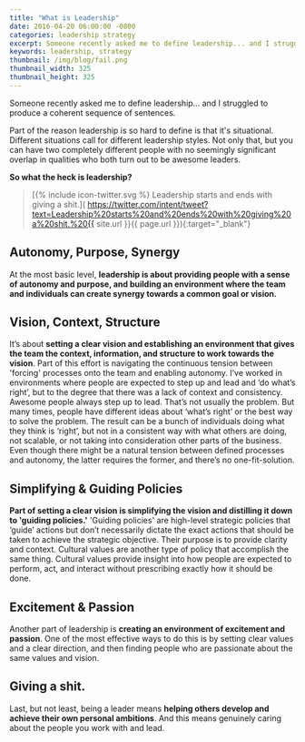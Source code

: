 ```yaml
---
title: "What is Leadership"
date: 2016-04-20 06:00:00 -0800
categories: leadership strategy
excerpt: Someone recently asked me to define leadership... and I struggled to produce a coherent sequence of sentences.
keywords: leadership, strategy
thumbnail: /img/blog/fail.png
thumbnail_width: 325
thumbnail_height: 325
---
```

Someone recently asked me to define leadership... and I struggled to produce a coherent sequence of sentences.

Part of the reason leadership is so hard to define is that it's situational. Different situations call for different leadership styles. Not only that, but you can have two completely different people with no seemingly significant overlap in qualities who both turn out to be awesome leaders.

**So what the heck is leadership?**

> [{% include icon-twitter.svg %} Leadership starts and ends with giving a shit.]( https://twitter.com/intent/tweet?text=Leadership%20starts%20and%20ends%20with%20giving%20a%20shit.%20{{ site.url }}{{ page.url }}){:target="\_blank"}

## Autonomy, Purpose, Synergy

At the most basic level, **leadership is about providing people with a sense of autonomy and purpose, and building an environment where the team and individuals can create synergy towards a common goal or vision.**

## Vision, Context, Structure

It’s about **setting a clear vision and establishing an environment that gives the team the context, information, and structure to work towards the vision**. Part of this effort is navigating the continuous tension between 'forcing' processes onto the team and enabling autonomy. I’ve worked in environments where people are expected to step up and lead and ‘do what’s right’, but to the degree that there was a lack of context and consistency. Awesome people always step up to lead. That’s not usually the problem. But many times, people have different ideas about ‘what’s right’ or the best way to solve the problem.  The result can be a bunch of individuals doing what they think is ‘right’, but not in a consistent way with what others are doing, not scalable, or not taking into consideration other parts of the business. Even though there might be a natural tension between defined processes and autonomy, the latter requires the former, and there’s no one-fit-solution.

## Simplifying & Guiding Policies

**Part of setting a clear vision is simplifying the vision and distilling it down to 'guiding policies.'** 'Guiding policies' are high-level strategic policies that ‘guide’ actions but don’t necessarily dictate the exact actions that should be taken to achieve the strategic objective. Their purpose is to provide clarity and context. Cultural values are another type of policy that accomplish the same thing. Cultural values provide insight into how people are expected to perform, act, and interact without prescribing exactly how it should be done.

## Excitement & Passion

Another part of leadership is **creating an environment of excitement and passion**. One of the most effective ways to do this is by setting clear values and a clear direction, and then finding people who are passionate about the same values and vision.

## Giving a shit.

Last, but not least, being a leader means **helping others develop and achieve their own personal ambitions**. And this means genuinely caring about the people you work with and lead.
